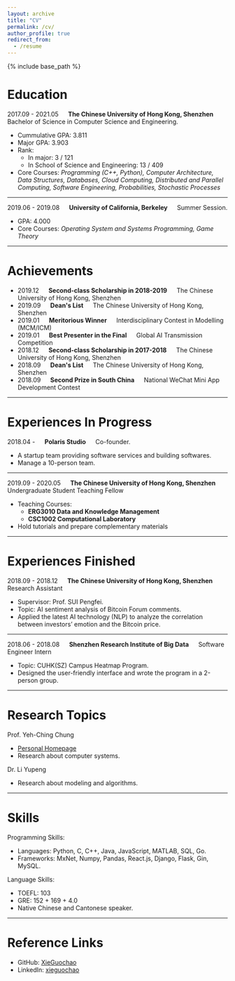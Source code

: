 ```yaml
---
layout: archive
title: "CV"
permalink: /cv/
author_profile: true
redirect_from:
  - /resume
---
```


{% include base_path %}

Education
=========
2017.09 - 2021.05 &emsp; **The Chinese University of Hong Kong, Shenzhen** &emsp; Bachelor of Science in Computer Science and Engineering.

- Cummulative GPA: 3.811
- Major GPA: 3.903
- Rank: 
  - In major: 3 / 121
  - In School of Science and Engineering: 13 / 409
- Core Courses: _Programming (C++, Python), Computer Architecture, Data Structures, Databases, Cloud Computing, Distributed and Parallel Computing, Software Engineering, Probabilities, Stochastic Processes_

---


2019.06 - 2019.08 &emsp; **University of California, Berkeley** &emsp; Summer Session.
 
- GPA: 4.000
- Core Courses: _Operating System and Systems Programming, Game Theory_

---

Achievements
===

- 2019.12 &emsp; **Second-class Scholarship in 2018-2019** &emsp; The Chinese University of Hong Kong, Shenzhen
- 2019.09 &emsp; **Dean's List** &emsp; The Chinese University of Hong Kong, Shenzhen
- 2019.01 &emsp; **Meritorious Winner** &emsp; Interdisciplinary Contest in Modelling (MCM/ICM)
- 2019.01 &emsp; **Best Presenter in the Final** &emsp; Global AI Transmission Competition
- 2018.12 &emsp; **Second-class Scholarship in 2017-2018** &emsp; The Chinese University of Hong Kong, Shenzhen
- 2018.09 &emsp; **Dean's List** &emsp; The Chinese University of Hong Kong, Shenzhen
- 2018.09 &emsp; **Second Prize in South China** &emsp; National WeChat Mini App Development Contest


---

Experiences In Progress
===========
2018.04 - &emsp; **Polaris Studio** &emsp; Co-founder.

- A startup team providing software services and building softwares.
- Manage a 10-person team.

---

2019.09 - 2020.05 &emsp; **The Chinese University of Hong Kong, Shenzhen** &emsp; Undergraduate Student Teaching Fellow

- Teaching Courses:
  - **ERG3010 Data and Knowledge Management**
  - **CSC1002 Computational Laboratory**
- Hold tutorials and prepare complementary materials

---

Experiences Finished 
===
2018.09 - 2018.12 &emsp; **The Chinese University of Hong Kong, Shenzhen** &emsp; Research Assistant

- Supervisor: Prof. SUI Pengfei.
- Topic: AI sentiment analysis of Bitcoin Forum comments.
- Applied the latest AI technology (NLP) to analyze the correlation between investors’ emotion
and the Bitcoin price.

---
2018.06 - 2018.08 &emsp; **Shenzhen Research Institute of Big Data** &emsp; Software Engineer Intern

- Topic: CUHK(SZ) Campus Heatmap Program.
- Designed the user-friendly interface and wrote the program in a 2-person group.

---

Research Topics
===============

Prof. Yeh-Ching Chung

- [Personal Homepage](http://www.cs.nthu.edu.tw/~ychung/)
- Research about computer systems.

Dr. Li Yupeng

- Research about modeling and algorithms.

---

Skills
===

Programming Skills:

- Languages: Python, C, C++, Java, JavaScript, MATLAB, SQL, Go.
- Frameworks: MxNet, Numpy, Pandas, React.js, Django, Flask, Gin, MySQL.

Language Skills:

- TOEFL: 103
- GRE: 152 + 169 + 4.0
- Native Chinese and Cantonese speaker.

---

Reference Links
===

- GitHub: [XieGuochao](https://github.com/XieGuochao)
- LinkedIn: [xieguochao](https://www.linkedin.com/in/xieguochao/)
